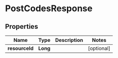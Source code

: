 # PostCodesResponse

## Properties
Name | Type | Description | Notes
------------ | ------------- | ------------- | -------------
**resourceId** | **Long** |  |  [optional]
